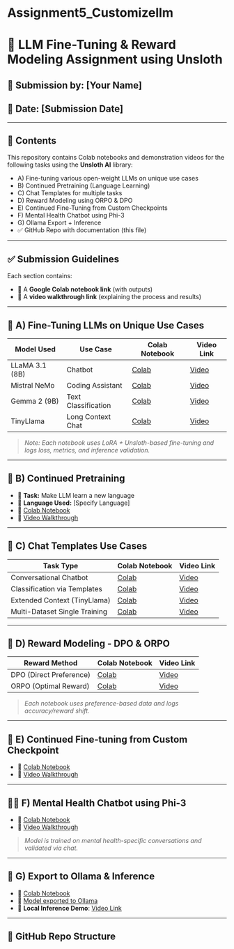 # Assignment5_Customizellm

# 🧠 LLM Fine-Tuning & Reward Modeling Assignment using Unsloth

## 🔗 Submission by: [Your Name]  
## 📅 Date: [Submission Date]

---

## 📁 Contents

This repository contains Colab notebooks and demonstration videos for the following tasks using the **Unsloth AI** library:

- A) Fine-tuning various open-weight LLMs on unique use cases  
- B) Continued Pretraining (Language Learning)  
- C) Chat Templates for multiple tasks  
- D) Reward Modeling using ORPO & DPO  
- E) Continued Fine-Tuning from Custom Checkpoints  
- F) Mental Health Chatbot using Phi-3  
- G) Ollama Export + Inference  
- ✅ GitHub Repo with documentation (this file)

---

## ✅ Submission Guidelines

Each section contains:
- 🔗 A **Google Colab notebook link** (with outputs)
- 🎥 A **video walkthrough link** (explaining the process and results)

---

## 🧩 A) Fine-Tuning LLMs on Unique Use Cases

| Model Used       | Use Case            | Colab Notebook | Video Link |
|------------------|---------------------|----------------|------------|
| LLaMA 3.1 (8B)    | Chatbot              | [Colab](#)     | [Video](#) |
| Mistral NeMo     | Coding Assistant     | [Colab](#)     | [Video](#) |
| Gemma 2 (9B)     | Text Classification  | [Colab](#)     | [Video](#) |
| TinyLlama        | Long Context Chat    | [Colab](#)     | [Video](#) |

> *Note: Each notebook uses LoRA + Unsloth-based fine-tuning and logs loss, metrics, and inference validation.*

---

## 🧠 B) Continued Pretraining

- 🧾 **Task:** Make LLM learn a new language  
- 📘 **Language Used:** [Specify Language]  
- 🔗 [Colab Notebook](#)  
- 🎥 [Video Walkthrough](#)

---

## 💬 C) Chat Templates Use Cases

| Task Type                      | Colab Notebook | Video Link |
|-------------------------------|----------------|------------|
| Conversational Chatbot        | [Colab](#)     | [Video](#) |
| Classification via Templates  | [Colab](#)     | [Video](#) |
| Extended Context (TinyLlama)  | [Colab](#)     | [Video](#) |
| Multi-Dataset Single Training | [Colab](#)     | [Video](#) |

---

## 🎯 D) Reward Modeling - DPO & ORPO

| Reward Method | Colab Notebook | Video Link |
|---------------|----------------|------------|
| DPO (Direct Preference) | [Colab](#) | [Video](#) |
| ORPO (Optimal Reward)   | [Colab](#) | [Video](#) |

> *Each notebook uses preference-based data and logs accuracy/reward shift.*

---

## 🧩 E) Continued Fine-tuning from Custom Checkpoint

- 🔗 [Colab Notebook](#)  
- 🎥 [Video Walkthrough](#)

---

## 🧘‍♀️ F) Mental Health Chatbot using Phi-3

- 🔗 [Colab Notebook](#)  
- 🎥 [Video Walkthrough](#)

> *Model is trained on mental health-specific conversations and validated via chat.*

---

## 🔁 G) Export to Ollama & Inference

- 🔗 [Colab Notebook](#)  
- 🔗 [Model exported to Ollama](#)  
- 🧪 **Local Inference Demo**: [Video Link](#)

---

## 📘 GitHub Repo Structure

